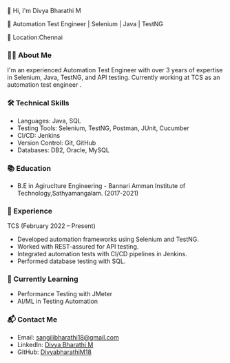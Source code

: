 👋 Hi, I'm Divya Bharathi M

💼 Automation Test Engineer | Selenium | Java | TestNG

📍 Location:Chennai


### 🧑‍💻 About Me

I'm an experienced Automation Test Engineer with over 3 years of expertise in Selenium, Java, TestNG, and API testing. Currently working at TCS as an automation test engineer .

### 🛠️ Technical Skills
- Languages: Java, SQL
- Testing Tools: Selenium, TestNG, Postman, JUnit, Cucumber
- CI/CD: Jenkins
- Version Control: Git, GitHub
- Databases: DB2, Oracle, MySQL

### 📚 Education
- B.E in Agiruclture Engineering - Bannari Amman Institute of Technology,Sathyamangalam. (2017-2021)


### 💼 Experience
TCS (February 2022 – Present)
- Developed automation frameworks using Selenium and TestNG.
- Worked with REST-assured for API testing.
- Integrated automation tests with CI/CD pipelines in Jenkins.
- Performed database testing with SQL.

### 🌱 Currently Learning
- Performance Testing with JMeter
- AI/ML in Testing Automation


### 📬 Contact Me
- Email: sangilibharathi18@gmail.com
- LinkedIn: [Divya Bharathi M](https://www.linkedin.com/in/divyabharathim18/)
- GitHub: [DivyabharathiM18](https://github.com/DivyabharathiM18)

